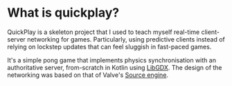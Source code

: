 # What is quickplay?
QuickPlay is a skeleton project that I used to teach myself real-time client-server networking for games. Particularly, using predictive clients instead of relying on lockstep updates that can feel sluggish in fast-paced games.

It's a simple pong game that implements physics synchronisation with an authoritative server, from-scratch in Kotlin using <a href="https://libgdx.com/" target="_blank" rel="noreferrer">LibGDX</a>. The design of the networking was based on that of Valve's <a href="https://developer.valvesoftware.com/wiki/Source_Multiplayer_Networking" target="_blank" rel="noreferrer">Source engine</a>.